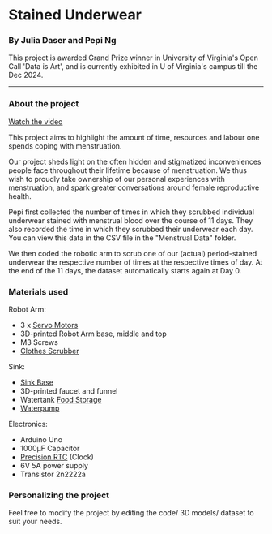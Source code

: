 # Stained Underwear
### By Julia Daser and Pepi Ng

This project is awarded Grand Prize winner in University of Virginia's Open Call 'Data is Art', and is currently exhibited in U of Virginia's campus till the Dec 2024. 

-------

### About the project

[Watch the video](https://www.youtube.com/watch?v=LS9jGnWLb5s)


This project aims to highlight the amount of time, resources and labour one spends coping with menstruation.

Our project sheds light on the often hidden and stigmatized inconveniences people face throughout their lifetime because of menstruation. We thus wish to proudly take ownership of our personal experiences with menstruation, and spark greater conversations around female reproductive health.

Pepi first collected the number of times in which they scrubbed individual underwear stained with menstrual blood over the course of 11 days. They also recorded the time in which they scrubbed their underwear each day. You can view this data in the CSV file in the "Menstrual Data" folder.

We then coded the robotic arm to scrub one of our (actual) period-stained underwear the respective number of times at the respective times of day. At the end of the 11 days, the dataset automatically starts again at Day 0. 



### Materials used

Robot Arm:
- 3 x [Servo Motors](https://www.hiwonder.com/products/ld-220mg?_pos=1&_sid=52fc990bb&_ss=r)
- 3D-printed Robot Arm base, middle and top
- M3 Screws
- [Clothes Scrubber](https://www.amazon.com/gp/product/B0CSWVYRTL/ref=ewc_pr_img_1?smid=A2RP8HJO7IWQV2&psc=1)

Sink:
- [Sink Base](https://www.amazon.com/gp/product/B0BXDFKQ64/ref=ppx_yo_dt_b_asin_title_o00_s00?ie=UTF8&psc=1)
- 3D-printed faucet and funnel
- Watertank [Food Storage](https://www.amazon.com/gp/product/B0030MY2Y0/ref=ewc_pr_img_1?smid=ATVPDKIKX0DER&th=1)
- [Waterpump](https://www.amazon.com/Gikfun-Aquarium-Cooled-Diaphragm-EK1856/dp/B0744FWNFR/ref=sr_1_5?crid=35G0B6BWP11VX&dib=eyJ2IjoiMSJ9.AeqwuWdXSo5mNlvZ-V17twYPzyWmoKGJN0sZCKfRIEsvE3sSj7gWo3HBJ8JQzxkeEbzO2A8LcjjFTio4UXofJvTXtnjIJM9G-S5e_zHfbelCDdq-CBy3z0SFmTOn8zT6F5bsNJMMG3UanXf2B0-QRaSsZVyrxWimbsE_UsvEiHZPcTBeib2UOcmA7TDit80Pb-aLm8PudrMfrvLA2o6fZhdL9nmohLsCAOTRYRsR-F525Jj60Mw0aydU0FNTJmq1779qKETsideS6IRPJP81QPuEyM2unHuod37HwgbApLU.UlgXSGfk-KaNS3FfTCm5_uDEnlStndBpEpA6KhcQ4zE&dib_tag=se&keywords=6V+dc+water+pump&qid=1711735510&sprefix=6v+dc+water+pump%2Caps%2C74&sr=8-5)

Electronics:
- Arduino Uno
- 1000μF Capacitor
- [Precision RTC](https://www.adafruit.com/product/5188) (Clock)
- 6V 5A power supply
- Transistor 2n2222a


### Personalizing the project
Feel free to modify the project by editing the code/ 3D models/ dataset to suit your needs.

